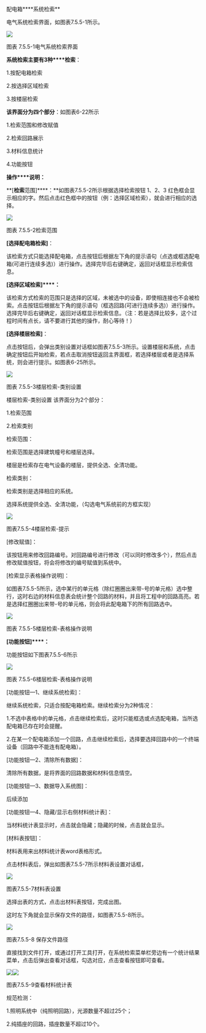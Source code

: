  

配电箱****系统检索**

电气系统检索界面，如图表7.5.5-1所示。

![](file:///C:\Users\pkpm\AppData\Local\Temp\ksohtml5908\wps107.jpg)

图表 7.5.5-1电气系统检索界面

**系统****检索主要****有3种****检索**：

1.按配电箱检索

2.按选择区域检索

3.按楼层检索

**该界面分为四个部分**：如图表6-22所示

1.检索范围和修改赋值

2.检索回路展示

3.材料信息统计

4.功能按钮

**操作****说明：**

**\[****检索****范围\]****：**如图表7.5.5-2所示根据选择检索按钮 1、2、3 红色框会显示相应的字。然后点击红色框中的按钮（例：选择区域检索），就会进行相应的选择。

![](file:///C:\Users\pkpm\AppData\Local\Temp\ksohtml5908\wps108.jpg)

图表 7.5.5-2检索范围

**\[****选择配电箱****检索\]**：

该检索方式只能选择配电箱，点击按钮后根据左下角的提示语句（点选或框选配电箱(可进行连续多选)）进行操作。选择完毕后右键确定，返回对话框显示检索信息。

**\[****选择区域****检索\]****：**

该检索方式检索的范围只是选择的区域，未被选中的设备，即使相连接也不会被检索。点击按钮后根据左下角的提示语句（框选回路(可进行连续多选)）进行操作。选择完毕后右键确定，返回对话框显示检索信息。（注：若是选择比较多，这个过程时间有点长，请不要进行其他的操作，耐心等待！）

**\[****选择楼层****检索\]**：

点击按钮后，会弹出类别设置对话框如图表7.5.5-3所示。设置楼层和系统，点击确定按钮后开始检索，若点击取消按钮返回主界面框，若选择楼层或者是选择系统，则会进行提示。如图表6-25所示。

![](file:///C:\Users\pkpm\AppData\Local\Temp\ksohtml5908\wps109.jpg)

图表 7.5.5-3楼层检索\-类别设置

楼层检索\-类别设置 该界面分为2个部分：

1.检索范围

2.检索类别

检索范围：

检索范围是选择建筑幢号和楼层选择。

楼层是检索存在电气设备的楼层，提供全选、全清功能。

检索类别：

检索类别是选择相应的系统。

选择系统提供全选、全清功能，（勾选电气系统前的方框实现）

![](file:///C:\Users\pkpm\AppData\Local\Temp\ksohtml5908\wps110.jpg)

图表7.5.5-4楼层检索\-提示

\[修改赋值\]：

该按钮用来修改回路编号。对回路编号进行修改（可以同时修改多个），然后点击修改赋值按钮，将会将修改的编号赋值到系统中。

\[检索显示表格操作说明\]：

如图表7.5.5-5所示，选中某行的单元格（除红圈圈出来带\-号的单元格）选中整行，这时右边的材料信息表会统计整个回路的材料，并且将工程中的回路高亮。若是选择红圈圈出来带\-号的单元格，则会将此配电箱下的所有回路选中。

![](file:///C:\Users\pkpm\AppData\Local\Temp\ksohtml5908\wps111.jpg)

图表 7.5.5-5楼层检索\-表格操作说明

**\[****功能按钮****\]****：**

功能按钮如下图表7.5.5-6所示

![](file:///C:\Users\pkpm\AppData\Local\Temp\ksohtml5908\wps112.jpg)

图表 7.5.5-6楼层检索\-表格操作说明

\[功能按钮—1、继续系统检索\]：

继续系统检索，只适合按配电箱检索。继续检索分为2种情况：

1.不选中表格中的单元格，点击继续检索后，这时只能框选或点选配电箱，当所选配电箱已存在时会提醒。

2.在某一个配电箱添加一个回路，点击继续检索后，选择要选择回路中的一个终端设备（回路中不能连有配电箱）。

\[功能按钮—2、清除所有数据\]：

清除所有数据，是将界面的回路数据和材料信息情空。

\[功能按钮—3、数据导入系统图\]：

后续添加

\[功能按钮—4、隐藏/显示右侧材料统计表\]：

当材料统计表显示时，点击就会隐藏；隐藏的时候，点击就会显示。

\[材料表按钮\]：

材料表用来出材料统计表word表格形式。

点击材料表后，弹出如图表7.5.5-7所示材料表设置对话框，

![](file:///C:\Users\pkpm\AppData\Local\Temp\ksohtml5908\wps113.jpg)

图表7.5.5-7材料表设置

选择出表的方式，点击出材料表按钮，完成出图。

这时左下角就会显示保存文件的路径，如图表7.5.5-8所示。

![](file:///C:\Users\pkpm\AppData\Local\Temp\ksohtml5908\wps114.jpg)

图表7.5.5-8 保存文件路径

直接找到文件打开，或通过打开工具打开，在系统检索菜单栏旁边有一个统计结果菜单，点击后弹出查看对话框，勾选对应，点击查看按钮即可查看。

![](file:///C:\Users\pkpm\AppData\Local\Temp\ksohtml5908\wps115.jpg)![](file:///C:\Users\pkpm\AppData\Local\Temp\ksohtml5908\wps116.jpg)

图表7.5.5-9查看材料统计表

规范检测：

1.照明系统中（纯照明回路），光源数量不超过25个；

2.纯插座的回路，插座数量不超过10个。